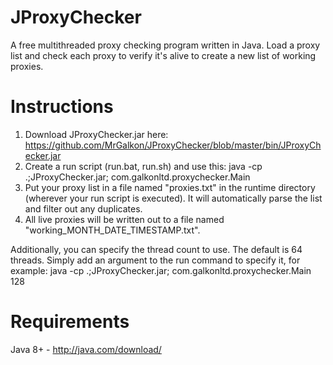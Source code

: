 # JProxyChecker
A free multithreaded proxy checking program written in Java. Load a proxy list and check each proxy to verify it's alive to create a new list of working proxies.

# Instructions
1. Download JProxyChecker.jar here: https://github.com/MrGalkon/JProxyChecker/blob/master/bin/JProxyChecker.jar
2. Create a run script (run.bat, run.sh) and use this:
        java -cp .;JProxyChecker.jar; com.galkonltd.proxychecker.Main
3. Put your proxy list in a file named "proxies.txt" in the runtime directory (wherever your run script is executed). It will automatically parse the list and filter out any duplicates.
4. All live proxies will be written out to a file named "working_MONTH_DATE_TIMESTAMP.txt".

Additionally, you can specify the thread count to use. The default is 64 threads. Simply add an argument to the run command to specify it, for example:
        java -cp .;JProxyChecker.jar; com.galkonltd.proxychecker.Main 128

# Requirements
Java 8+ - http://java.com/download/
